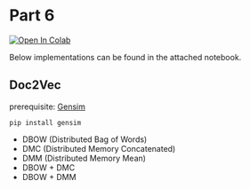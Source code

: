 # Part 6
[![Open In Colab](https://colab.research.google.com/assets/colab-badge.svg)](https://colab.research.google.com/github/rohitp934/twittersentiment/blob/master/Part6/Part6.ipynb)

Below implementations can be found in the attached notebook.

## Doc2Vec<br>
prerequisite: [Gensim](https://github.com/RaRe-Technologies/gensim)
```
pip install gensim
```
- DBOW (Distributed Bag of Words)
- DMC (Distributed Memory Concatenated)
- DMM (Distributed Memory Mean)
- DBOW + DMC
- DBOW + DMM
